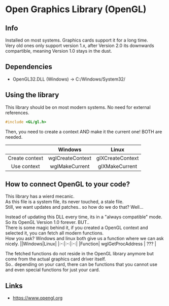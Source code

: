# Open Graphics Library (OpenGL)

## Info
Installed on most systems. Graphics cards support it for a long time.<br>
Very old ones only support version 1.x, after Version 2.0 its downwards compartible, meaning Version 1.0 stays in the dust.

## Dependencies
- OpenGL32.DLL (Windows) -> C:/Windows/System32/

## Using the library
This library should be on most modern systems. No need for external references.
```C
#include <GL/gl.h>
```

Then, you need to create a context AND make it the current one! BOTH are needed.

||Windows|Linux|
|:-:|:-:|:-:|
|Create context | wglCreateContext | glXCreateContext |
|Use context| wglMakeCurrent | glXMakeCurrent |

## How to connect OpenGL to your code?
This library has a wierd mecanic.<br>
As this file is a system file, its never touched, a stale file.<br>
Still, we want updates and patches.. so how do we do that? Well...

Instead of updating this DLL every time, its in a "always compatible" mode.<br>
So its OpenGL Version 1.0 forever. BUT..<br>
There is some magic behind it, if you created a OpenGL context and selected it, you can fetch all modern functions.<br>
How you ask? Windows and linux both give us a function where we can ask nicely.
||Windows|Linux|
|:-:|:-:|:-:|
|Function| wglGetProcAddress | ??? |

The fetched functions do not reside in the OpenGL library anymore but come from the actual graphics card driver itself.<br>
So.. depending on your card, there can be functions that you cannot use and even special functions for just your card.


## Links
- https://www.opengl.org
